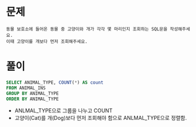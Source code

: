 # 문제

```
동물 보호소에 들어온 동물 중 고양이와 개가 각각 몇 마리인지 조회하는 SQL문을 작성해주세요.
이때 고양이를 개보다 먼저 조회해주세요.
```

# 풀이

```sql
SELECT ANIMAL_TYPE, COUNT(*) AS count
FROM ANIMAL_INS
GROUP BY ANIMAL_TYPE
ORDER BY ANIMAL_TYPE
```

* ANLMAL_TYPE으로 그룹을 나누고 COUNT
* 고양이(Cat)를 개(Dog)보다 먼저 조회해야 함으로 ANLMAL_TYPE으로 정렬함.
